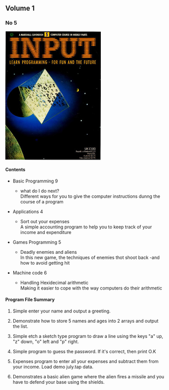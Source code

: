 ## Volume 1

### No 5

![Input Vol 1 No 5](input_vol1_no5.jpg)

#### Contents

+ Basic Programming 9
  + what do I do next?</br>
    Different ways for you to give the computer instructions dunng the course of a program

+ Applications 4
  + Sort out your expenses</br>
  A simple accounting program to help you to keep track of your income and expenditure

+ Games Programming 5
  + Deadly enemies and aliens</br>
  In this new game, the techniques of enemies thot shoot back -and how to avoid getting hit

+ Machine code 6
  + Handling Hexidecimal arithmetic</br>
  Making it easier to cope with the way computers do their arithmetic




#### Program File Summary

1. Simple enter your name and output a greeting.

2. Demonstrate how to store 5 names and ages into 2 arrays and output the list.

3. Simple etch a sketch type program to draw a line using the keys "a" up, "z" down, "o" left and "p" right.

4. Simple program to guess the password. If it's correct, then print O.K

5. Expenses program to enter all your expenses and subtract them from your income. Load  demo july.tap data.

6. Demonstrates a basic alien game where the alien fires a missile and you have to defend your base using the shields.